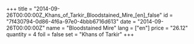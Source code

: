 +++
title = "2014-09-26T00:00:00Z_Khans_of_Tarkir_Bloodstained_Mire_[en]_false"
id = "7f430794-0d86-4f6a-97e0-4bbb6716d613"
date = "2014-09-26T00:00:00Z"
name = "Bloodstained Mire"
lang = ["en"]
price = "26.12"
quantity = 4
foil = false
set = "Khans of Tarkir"
+++
